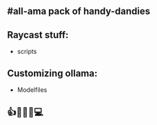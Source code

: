 #all-ama pack of handy-dandies  
---  

## Raycast stuff:  
* scripts  

## Customizing ollama:
* Modelfiles  

## 👍🧿👄🧿💻
